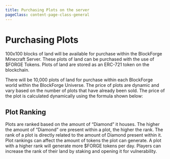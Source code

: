 ```yaml
---
title: Purchasing Plots on the server
pageClass: content-page-class-general
---
```


# Purchasing Plots

100x100 blocks of land will be available for purchase within the BlockForge Minecraft Server. These plots of land can be purchased with the use of $FORGE Tokens. Plots of land are stored as an ERC-721 token on the blockchain.

<plotImages/>

There will be 10,000 plots of land for purchase within each BlockForge world within the BlockForge Universe. The price of plots are dynamic and vary based on the number of plots that have already been sold. The price of the plot is calculated dynamically using the formula shown below:

<plotprice/>


## Plot Ranking
Plots are ranked based on the amount of “Diamond” it houses.  The higher the amount of “Diamond” ore present within a plot, the higher the rank. The rank of a plot is directly related to the amount of Diamond present within it.
Plot rankings can affect the amount of tokens the plot can generate. A plot with a higher rank will generate more $FORGE tokens per day. Players can increase the rank of their land by staking and opening it for vulnerability.
